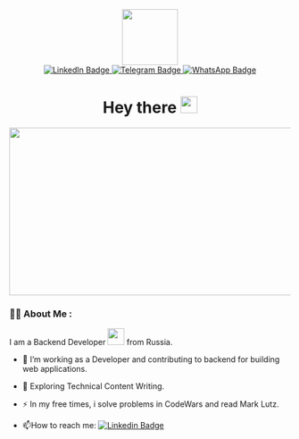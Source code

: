 <div id='header' align='center'>
  <img src='https://media.giphy.com/media/f3iwJFOVOwuy7K6FFw/giphy.gif' width='100'/>
  <div id="badges">
  <a href="your-linkedin-URL">
    <img src="https://img.shields.io/badge/LinkedIn-blue?style=for-the-badge&logo=linkedin&logoColor=white" alt="LinkedIn Badge"/>
  </a>
  <a href="your-telegram-URL">
    <img src="https://img.shields.io/badge/Telegram-blue?style=for-the-badge&logo=telegram&logoColor=white" alt="Telegram Badge"/>
  </a>
  <a href="your-whatsapp-URL">
    <img src="https://img.shields.io/badge/WhatsApp-green?style=for-the-badge&logo=whatsapp&logoColor=white" alt="WhatsApp Badge"/>
  </a>
</div>
  <img src='https://komarev.com/ghpvc/?username=dzheronimo&style=flat-squate&color=blue' alt=''/>
  <h1>
    Hey there
    <img src='https://media.giphy.com/media/hvRJCLFzcasrR4ia7z/giphy.gif' width='30px'/>
  </h1>
</div>
<div align="center">
  <img src="https://media.giphy.com/media/dWesBcTLavkZuG35MI/giphy.gif" width="600" height="300"/>
</div>

### :man_technologist: About Me :
I am a Backend Developer <img src="https://media.giphy.com/media/WUlplcMpOCEmTGBtBW/giphy.gif" width="30"> from Russia.
- :telescope: I’m working as a Developer and contributing to backend for building web applications.

- :seedling: Exploring Technical Content Writing.

- :zap: In my free times, i solve problems in CodeWars and read Mark Lutz.

- :mailbox:How to reach me: [![Linkedin Badge](https://img.shields.io/badge/-dzheronimo-blue?style=flat&logo=Linkedin&logoColor=white)](your-linkedin-url)
